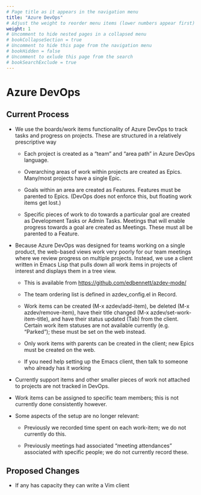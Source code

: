 ```yaml
---
# Page title as it appears in the navigation menu
title: "Azure DevOps"
# Adjust the weight to reorder menu items (lower numbers appear first)
weight: 1
# Uncomment to hide nested pages in a collapsed menu
# bookCollapseSection = true
# Uncomment to hide this page from the navigation menu
# bookHidden = false
# Uncomment to exlude this page from the search
# bookSearchExclude = true
---
```


# Azure DevOps

## Current Process

- We use the boards/work items functionality of Azure DevOps to track tasks and progress on projects. These are structured in a relatively prescriptive way

  - Each project is created as a “team” and “area path” in Azure DevOps language.

  - Overarching areas of work within projects are created as Epics. Many/most projects have a single Epic.

  - Goals within an area are created as Features. Features must be parented to Epics. (DevOps does not enforce this, but floating work items get lost.)

  - Specific pieces of work to do towards a particular goal are created as Development Tasks or Admin Tasks. Meetings that will enable progress towards a goal are created as Meetings. These must all be parented to a Feature.

- Because Azure DevOps was designed for teams working on a single product, the web-based views work very poorly for our team meetings where we review progress on multiple projects. Instead, we use a client written in Emacs Lisp that pulls down all work items in projects of interest and displays them in a tree view.

  - This is available from https://github.com/edbennett/azdev-mode/

  - The team ordering list is defined in azdev_config.el in Record.

  - Work items can be created (M-x azdev/add-item), be deleted (M-x azdev/remove-item), have their title changed (M-x azdev/set-work-item-title), and have their status updated (Tab) from the client. Certain work item statuses are not available currently (e.g. “Parked”); these must be set on the web instead.

  - Only work items with parents can be created in the client; new Epics must be created on the web.

  - If you need help setting up the Emacs client, then talk to someone who already has it working

- Currently support items and other smaller pieces of work not attached to projects are not tracked in DevOps.

- Work items can be assigned to specific team members; this is not currently done consistently however.

- Some aspects of the setup are no longer relevant:

  - Previously we recorded time spent on each work-item; we do not currently do this.

  - Previously meetings had associated “meeting attendances” associated with specific people; we do not currently record these.

## Proposed Changes 

- If any has capacity they can write a Vim client